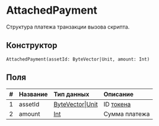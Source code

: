 # AttachedPayment

Структура платежа транзакции вызова скрипта.

## Конструктор

``` ride
AttachedPayment(assetId: ByteVector|Unit, amount: Int)
```

## Поля

|   #   | Название | Тип данных | Описание |
| :--- | :--- | :--- | :--- |
| 1 | assetId | [ByteVector](/ru/ride/data-types/byte-vector)&#124;[Unit](/ru/ride/data-types/unit) | ID [токена](/ru/blockchain/token/) |
| 2 | amount | [Int](/ru/ride/data-types/int) | Сумма платежа |
